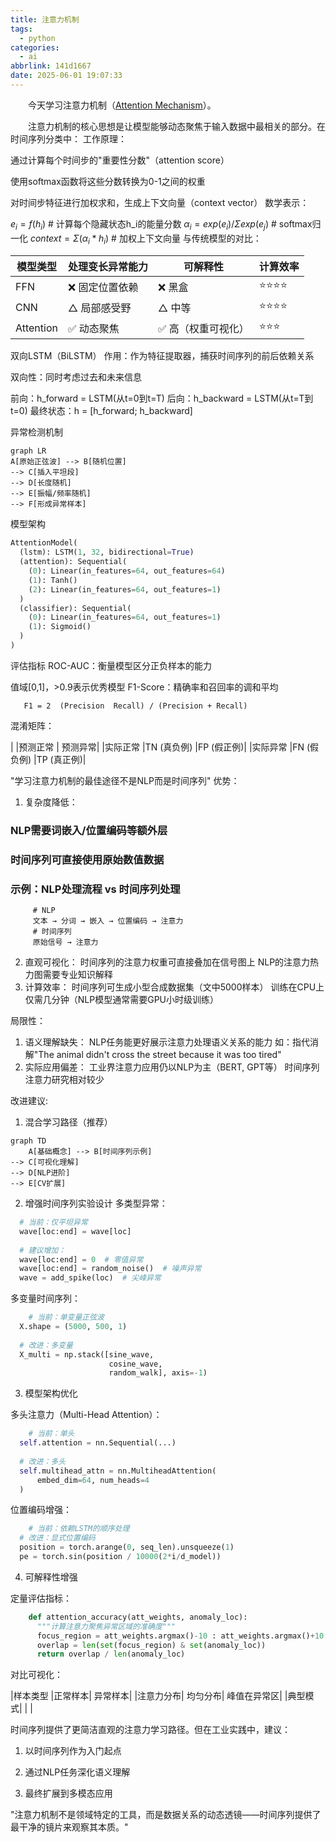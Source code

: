 ```yaml
---
title: 注意力机制
tags:
  - python
categories:
  - ai
abbrlink: 141d1667
date: 2025-06-01 19:07:33
---
```

&emsp;&emsp;今天学习注意力机制（[Attention Mechanism](https://towardsdatascience.com/hands-on-attention-mechanism-for-time-series-classification-with-python/)）。
<!--less-->
&emsp;&emsp;注意力机制的核心思想是让模型能够动态聚焦于输入数据中最相关的部分。在时间序列分类中：
工作原理：

通过计算每个时间步的"重要性分数"（attention score）

使用softmax函数将这些分数转换为0-1之间的权重

对时间步特征进行加权求和，生成上下文向量（context vector）
数学表示：

   $e_i = f(h_i)$  # 计算每个隐藏状态h_i的能量分数
   $α_i = exp(e_i) / Σ exp(e_j)$  # softmax归一化
   $context = Σ (α_i * h_i)$  # 加权上下文向量
与传统模型的对比：

|模型类型 |处理变长异常能力 |可解释性 |计算效率|
|-------|------|------|------|
|FFN |❌ 固定位置依赖 |❌ 黑盒 |⭐⭐⭐⭐|
|CNN |△ 局部感受野 |△ 中等 |⭐⭐⭐⭐|
|Attention | ✅ 动态聚焦| ✅ 高（权重可视化）| ⭐⭐⭐|

双向LSTM（BiLSTM）
作用：作为特征提取器，捕获时间序列的前后依赖关系

双向性：同时考虑过去和未来信息
  
  前向：h_forward = LSTM(从t=0到t=T)
  后向：h_backward = LSTM(从t=T到t=0)
  最终状态：h = [h_forward; h_backward]

异常检测机制

```mermaid
graph LR
A[原始正弦波] --> B[随机位置]
--> C[插入平坦段]
--> D[长度随机]
--> E[振幅/频率随机]
--> F[形成异常样本]
```
模型架构

```python
AttentionModel(
  (lstm): LSTM(1, 32, bidirectional=True)
  (attention): Sequential(
    (0): Linear(in_features=64, out_features=64)
    (1): Tanh()
    (2): Linear(in_features=64, out_features=1)
  )
  (classifier): Sequential(
    (0): Linear(in_features=64, out_features=1)
    (1): Sigmoid()
  )
)
```

评估指标
ROC-AUC：衡量模型区分正负样本的能力

值域[0,1]，>0.9表示优秀模型
F1-Score：精确率和召回率的调和平均
```
   F1 = 2  (Precision  Recall) / (Precision + Recall)
``` 
混淆矩阵：

   |            |预测正常  |  预测异常|
   |实际正常   |TN (真负例)  |FP (假正例)|
   |实际异常   |FN (假负例)  |TP (真正例)|
   

"学习注意力机制的最佳途径不是NLP而是时间序列"
优势：
1. 复杂度降低：
### NLP需要词嵌入/位置编码等额外层
### 时间序列可直接使用原始数值数据
### 示例：NLP处理流程 vs 时间序列处理
```
     # NLP
     文本 → 分词 → 嵌入 → 位置编码 → 注意力
     # 时间序列
     原始信号 → 注意力
``` 
2. 直观可视化：
  时间序列的注意力权重可直接叠加在信号图上
  NLP的注意力热力图需要专业知识解释
3. 计算效率：
  时间序列可生成小型合成数据集（文中5000样本）
  训练在CPU上仅需几分钟（NLP模型通常需要GPU小时级训练）

局限性：
1. 语义理解缺失：
 NLP任务能更好展示注意力处理语义关系的能力
 如：指代消解"The animal didn't cross the street because it was too tired"
2. 实际应用偏差：
  工业界注意力应用仍以NLP为主（BERT, GPT等）
  时间序列注意力研究相对较少

改进建议:
1. 混合学习路径（推荐）

``` mermaid
graph TD
    A[基础概念] --> B[时间序列示例]
--> C[可视化理解]
--> D[NLP进阶]
--> E[CV扩展]
```

2. 增强时间序列实验设计
  多类型异常：
``` python
  # 当前：仅平坦异常
  wave[loc:end] = wave[loc] 
  
  # 建议增加：
  wave[loc:end] = 0  # 零值异常
  wave[loc:end] = random_noise()  # 噪声异常
  wave = add_spike(loc)  # 尖峰异常
``` 
多变量时间序列：
``` python
    # 当前：单变量正弦波
  X.shape = (5000, 500, 1)
  
  # 改进：多变量
  X_multi = np.stack([sine_wave, 
                      cosine_wave, 
                      random_walk], axis=-1)
```
3. 模型架构优化

多头注意力（Multi-Head Attention）：
``` python
    # 当前：单头
  self.attention = nn.Sequential(...)
  
  # 改进：多头
  self.multihead_attn = nn.MultiheadAttention(
      embed_dim=64, num_heads=4
  )
``` 
位置编码增强：
``` python
    # 当前：依赖LSTM的顺序处理
  # 改进：显式位置编码
  position = torch.arange(0, seq_len).unsqueeze(1)
  pe = torch.sin(position / 10000(2*i/d_model))
``` 
4. 可解释性增强

定量评估指标：
``` python
    def attention_accuracy(att_weights, anomaly_loc):
      """计算注意力聚焦异常区域的准确度"""
      focus_region = att_weights.argmax()-10 : att_weights.argmax()+10
      overlap = len(set(focus_region) & set(anomaly_loc))
      return overlap / len(anomaly_loc)
``` 
对比可视化：

|样本类型 |正常样本| 异常样本|
|注意力分布| 均匀分布| 峰值在异常区|
|典型模式| | |

时间序列提供了更简洁直观的注意力学习路径。但在工业实践中，建议：
1. 以时间序列作为入门起点

2. 通过NLP任务深化语义理解

3. 最终扩展到多模态应用

"注意力机制不是领域特定的工具，而是数据关系的动态透镜——时间序列提供了最干净的镜片来观察其本质。"
